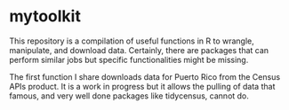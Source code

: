 # mytoolkit
This repository is a compilation of useful functions in R to wrangle, manipulate, and download data. Certainly, there are packages that can perform similar jobs but specific functionalities might be missing.

The first function I share downloads data for Puerto Rico from the Census APIs product. It is a work in progress but it allows the pulling of data that famous, and very well done packages like tidycensus, cannot do. 
